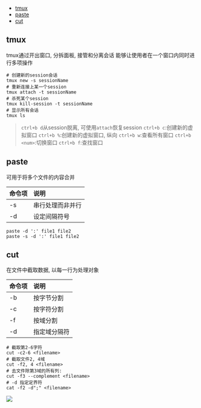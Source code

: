 
<!-- TOC -->

- [tmux](#tmux)
- [paste](#paste)
- [cut](#cut)

<!-- /TOC -->

## tmux

tmux通过开出窗口, 分拆面板, 接管和分离会话
能够让使用者在一个窗口内同时进行多项操作

```
# 创建新的session会话
tmux new -s sessionName
# 重新连接上某一个session
tmux attach -t sessionName
# 杀死某个session
tmux kill-session -t sessionName
# 显示所有会话
tmux ls
```

> `ctrl+b d`从session脱离, 可使用`attach`恢复session
> `ctrl+b c`:创建新的虚拟窗口
> `ctrl+b %`:创建新的虚拟窗口, 纵向
> `ctrl+b w`:查看所有窗口
> `ctrl+b <num>`:切换窗口
> `ctrl+b f`:查找窗口


## paste

可用于将多个文件的内容合并

| 命令项 | 说明             |
| :----- | :--------------- |
| -s     | 串行处理而非并行 |
| -d     | 设定间隔符号     |

```
paste -d ':' file1 file2
paste -s -d ':' file1 file2
```

## cut

在文件中截取数据, 以每一行为处理对象

| 命令项 | 说明         |
| :----- | :----------- |
| -b     | 按字节分割   |
| -c     | 按字符分割   |
| -f     | 按域分割     |
| -d     | 指定域分隔符 |


```shell
# 截取第2-6字符
cut -c2-6 <filename>
# 截取文件2, 4域
cut -f2, 4 <filename>
# 去文件除第3域的所有列:
cut -f3 --complement <filename>
# -d 指定定界符
cat -f2 -d";" <filename>
```

[![](https://static.segmentfault.com/v-5b1df2a7/global/img/creativecommons-cc.svg)](https://creativecommons.org/licenses/by-nc-nd/4.0/)
